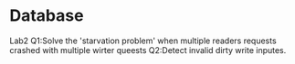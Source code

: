 # Database

Lab2
Q1:Solve the 'starvation problem' when multiple readers requests crashed with multiple wirter queests
Q2:Detect invalid dirty write inputes.
